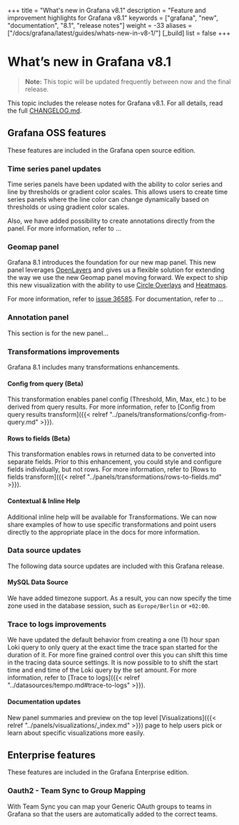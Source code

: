 +++
title = "What's new in Grafana v8.1"
description = "Feature and improvement highlights for Grafana v8.1"
keywords = ["grafana", "new", "documentation", "8.1", "release notes"]
weight = -33
aliases = ["/docs/grafana/latest/guides/whats-new-in-v8-1/"]
[_build]
list = false
+++

# What’s new in Grafana v8.1

> **Note:** This topic will be updated frequently between now and the final release.

This topic includes the release notes for Grafana v8.1. For all details, read the full [CHANGELOG.md](https://github.com/grafana/grafana/blob/master/CHANGELOG.md).

## Grafana OSS features

These features are included in the Grafana open source edition.

### Time series panel updates

Time series panels have been updated with the ability to color series and line by thresholds or gradient color scales. This allows users to create time series panels where the line color can change dynamically based on thresholds or using gradient color scales. 

Also, we have added possibility to create annotations directly from the panel. For more information, refer to ...


### Geomap panel

Grafana 8.1 introduces the foundation for our new map panel. This new panel leverages [OpenLayers](https://openlayers.org/) and gives us a flexible solution for extending the way we use the new Geomap panel moving forward. We expect to ship this new visualization with the ability to use [Circle Overlays](https://github.com/grafana/grafana/pull/36680) and [Heatmaps](https://github.com/open-o11y/grafana/pull/18).

For more information, refer to [issue 36585](https://github.com/grafana/grafana/issues/36585). For documentation, refer to ...

### Annotation panel

This section is for the new panel...

### Transformations improvements

Grafana 8.1 includes many transformations enhancements.

#### Config from query (Beta)

This transformation enables panel config (Threshold, Min, Max, etc.) to be derived from query results. For more information, refer to [Config from query results transform]({{< relref "../panels/transformations/config-from-query.md" >}}).

#### Rows to fields (Beta)

This transformation enables rows in returned data to be converted into separate fields. Prior to this enhancement, you could style and configure fields individually, but not rows. For more information, refer to [Rows to fields transform]({{< relref "../panels/transformations/rows-to-fields.md" >}}).


#### Contextual & Inline Help

Additional inline help will be available for Transformations. We can now share examples of how to use specific transformations and point users directly to the appropriate place in the docs for more information.


### Data source updates

The following data source updates are included with this Grafana release.

#### MySQL Data Source

We have added timezone support. As a result, you can now specify the time zone used in the database session, such as `Europe/Berlin` or `+02:00`.

### Trace to logs improvements

We have updated the default behavior from creating a one (1) hour span Loki query to only query at the exact time the trace span started for the duration of it. For more fine grained control over this you can shift this time in the tracing data source settings. It is now possible to to shift the start time and end time of the Loki query by the set amount. For more information, refer to [Trace to logs]({{< relref "../datasources/tempo.md#trace-to-logs" >}}).

#### Documentation updates

New panel summaries and preview on the top level [Visualizations]({{< relref "../panels/visualizations/_index.md" >}}) page to help users pick or learn about specific visualizations more easily.

## Enterprise features

These features are included in the Grafana Enterprise edition.

### Oauth2 - Team Sync to Group Mapping 

With Team Sync you can map your Generic OAuth groups to teams in Grafana so that the users are automatically added to the correct teams.

